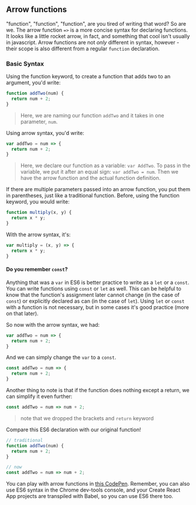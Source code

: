 ## Arrow functions

"function", "function", "function", are you tired of writing that word? So are we. The arrow function `=>` is a more concise syntax for declaring functions. It looks like a little rocket arrow, in fact, and something that cool isn't usually in javascript. Arrow functions are not _only_ different in syntax, however - their scope is also different from a regular `function` declaration.

### Basic Syntax

Using the function keyword, to create a function that adds two to an argument, you'd write:

```javascript
function addTwo(num) {
  return num + 2;
}
```

> Here, we are naming our function `addTwo` and it takes in one parameter, `num`.

Using arrow syntax, you'd write:

```javascript
var addTwo = num => {
  return num + 2;
}
```

> Here, we declare our function as a variable: `var AddTwo`. To pass in the variable, we put it after an equal sign: `var addTwo = num`. Then we have the arrow function and the actual function definition.

If there are multiple parameters passed into an arrow function, you put them in parentheses, just like a traditional function. Before, using the function keyword, you would write:

```javascript
function multiply(x, y) {
  return x * y;
}
```

With the arrow syntax, it's:
```javascript
var multiply = (x, y) => {
  return x * y;
}
```

#### Do you remember `const`?
Anything that was a `var` in ES6 is better practice to write as a `let` or a `const`.
You can write functions using `const` or `let` as well. This can be helpful to know that the function's assignment later cannot change (in the case of `const`) or explicitly declared as can (in the case of `let`). Using `let` or `const` with a function is not necessary, but in some cases it's good practice (more on that later).

So now with the arrow syntax, we had:
```javascript
var addTwo = num => {
  return num + 2;
}
```
And we can simply change the `var` to a `const`.
```javascript
const addTwo = num => {
  return num + 2;
}
```
Another thing to note is that if the function does nothing except a return, we can simplify it even further:

```javascript
const addTwo = num => num + 2;
```
> note that we dropped the brackets and `return` keyword

Compare this ES6 declaration with our original function!
```javascript
// traditional
function addTwo(num) {
  return num + 2;
}

// now
const addTwo = num => num + 2;
```

You can play with arrow functions in [this CodePen](https://codepen.io/andrewdushane/pen/qrpoav). Remember, you can also use ES6 syntax in the Chrome dev-tools console, and your Create React App projects are transpiled with Babel, so you can use ES6 there too.
